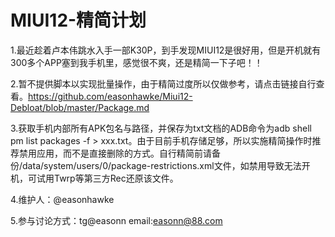 # MIUI12-精简计划

1.最近趁着卢本伟跳水入手一部K30P，到手发现MIUI12是很好用，但是开机就有300多个APP塞到我手机里，感觉很不爽，还是精简一下子吧！！

2.暂不提供脚本以实现批量操作，由于精简过度所以仅做参考，请点击链接自行查看。https://github.com/easonhawke/Miui12-Debloat/blob/master/Package.md

3.获取手机内部所有APK包名与路径，并保存为txt文档的ADB命令为adb shell pm list packages -f > xxx.txt。由于目前手机存储足够，所以实施精简操作时推荐禁用应用，而不是直接删除的方式。自行精简前请备份/data/system/users/0/package-restrictions.xml文件，如禁用导致无法开机，可试用Twrp等第三方Rec还原该文件。

4.维护人：@easonhawke

5.参与讨论方式：tg@easonn  email:easonn@88.com 
